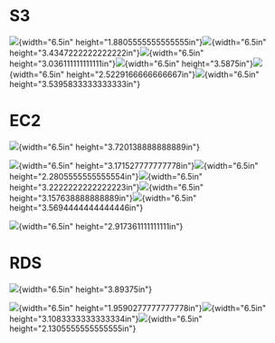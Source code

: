 # S3
![](./myMediaFolder/media/image1.png){width="6.5in"
height="1.8805555555555555in"}![](./myMediaFolder/media/image2.png){width="6.5in"
height="3.4347222222222222in"}![](./myMediaFolder/media/image3.png){width="6.5in"
height="3.036111111111111in"}![](./myMediaFolder/media/image4.png){width="6.5in"
height="3.5875in"}![](./myMediaFolder/media/image5.png){width="6.5in"
height="2.5229166666666667in"}![](./myMediaFolder/media/image6.png){width="6.5in"
height="3.5395833333333333in"}

# EC2

![](./myMediaFolder/media/image7.png){width="6.5in"
height="3.720138888888889in"}

![](./myMediaFolder/media/image8.png){width="6.5in"
height="3.171527777777778in"}![](./myMediaFolder/media/image9.png){width="6.5in"
height="2.2805555555555554in"}![](./myMediaFolder/media/image10.png){width="6.5in"
height="3.2222222222222223in"}![](./myMediaFolder/media/image11.png){width="6.5in"
height="3.157638888888889in"}![](./myMediaFolder/media/image12.png){width="6.5in"
height="3.5694444444444446in"}

![](./myMediaFolder/media/image13.png){width="6.5in"
height="2.917361111111111in"}
# RDS
![](./myMediaFolder/media/image14.png){width="6.5in"
height="3.89375in"}

![](./myMediaFolder/media/image15.png){width="6.5in"
height="1.9590277777777778in"}![](./myMediaFolder/media/image16.png){width="6.5in"
height="3.1083333333333334in"}![](./myMediaFolder/media/image17.png){width="6.5in"
height="2.1305555555555555in"}
